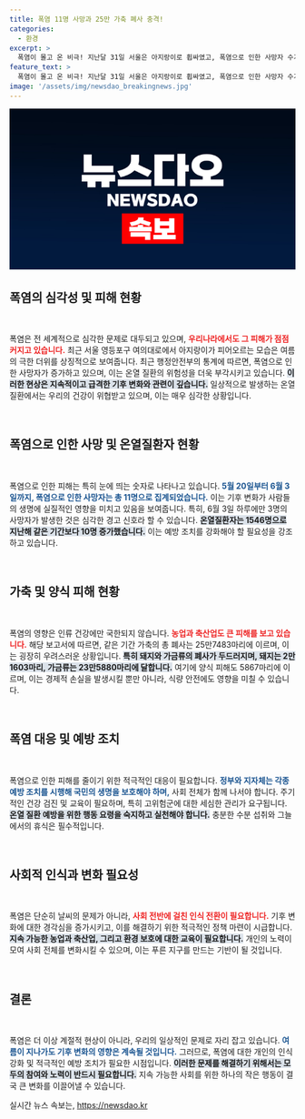 ```yaml
---
title: 폭염 11명 사망과 25만 가축 폐사 충격!
categories:
  - 환경
excerpt: >
  폭염이 몰고 온 비극! 지난달 31일 서울은 아지랑이로 휩싸였고, 폭염으로 인한 사망자 수가 11명으로 증가했습니다. 온열질환자도 급증하고, 가축과 양식 피해가 속출하는 현 상황. 여름의 참혹한 현실을 확인해보세요!
feature_text: >
  폭염이 몰고 온 비극! 지난달 31일 서울은 아지랑이로 휩싸였고, 폭염으로 인한 사망자 수가 11명으로 증가했습니다. 온열질환자도 급증하고, 가축과 양식 피해가 속출하는 현 상황. 여름의 참혹한 현실을 확인해보세요!
image: '/assets/img/newsdao_breakingnews.jpg'
---
```


<p><img src="/assets/img/newsdao_breakingnews.jpg" alt="firstkoreanews 속보" /></p>

<h2 data-ke-size="size26">폭염의 심각성 및 피해 현황</h2>

<p data-ke-size="size16">&nbsp;</p>

<p>폭염은 전 세계적으로 심각한 문제로 대두되고 있으며, <b><span style="color: #ee2323;">우리나라에서도 그 피해가 점점 커지고 있습니다.</span></b> 최근 서울 영등포구 여의대로에서 아지랑이가 피어오르는 모습은 여름의 극한 더위를 상징적으로 보여줍니다. 최근 행정안전부의 통계에 따르면, 폭염으로 인한 사망자가 증가하고 있으며, 이는 온열 질환의 위험성을 더욱 부각시키고 있습니다. <b><span style="background-color: #21538527;">이러한 현상은 지속적이고 급격한 기후 변화와 관련이 깊습니다.</span></b> 일상적으로 발생하는 온열 질환에서는 우리의 건강이 위협받고 있으며, 이는 매우 심각한 상황입니다. </p>

<p data-ke-size="size16">&nbsp;</p>

<h2 data-ke-size="size26">폭염으로 인한 사망 및 온열질환자 현황</h2>

<p data-ke-size="size16">&nbsp;</p>

<p>폭염으로 인한 피해는 특히 눈에 띄는 숫자로 나타나고 있습니다. <b><span style="color: #1a5490;">5월 20일부터 6월 3일까지, 폭염으로 인한 사망자는 총 11명으로 집계되었습니다.</span></b> 이는 기후 변화가 사람들의 생명에 실질적인 영향을 미치고 있음을 보여줍니다. 특히, 6월 3일 하루에만 3명의 사망자가 발생한 것은 심각한 경고 신호라 할 수 있습니다. <b><span style="background-color: #21538527;">온열질환자는 1546명으로 지난해 같은 기간보다 10명 증가했습니다.</span></b> 이는 예방 조치를 강화해야 할 필요성을 강조하고 있습니다.</p>

<p data-ke-size="size16">&nbsp;</p>

<h2 data-ke-size="size26">가축 및 양식 피해 현황</h2>

<p data-ke-size="size16">&nbsp;</p>

<p>폭염의 영향은 인류 건강에만 국한되지 않습니다. <b><span style="color: #ee2323;">농업과 축산업도 큰 피해를 보고 있습니다.</span></b> 해당 보고서에 따르면, 같은 기간 가축의 총 폐사는 25만7483마리에 이르며, 이는 굉장히 우려스러운 상황입니다. <b><span style="background-color: #21538527;">특히 돼지와 가금류의 폐사가 두드러지며, 돼지는 2만1603마리, 가금류는 23만5880마리에 달합니다.</span></b> 여기에 양식 피해도 5867마리에 이르며, 이는 경제적 손실을 발생시킬 뿐만 아니라, 식량 안전에도 영향을 미칠 수 있습니다.</p>

<p data-ke-size="size16">&nbsp;</p>

<h2 data-ke-size="size26">폭염 대응 및 예방 조치</h2>

<p data-ke-size="size16">&nbsp;</p>

<p>폭염으로 인한 피해를 줄이기 위한 적극적인 대응이 필요합니다. <b><span style="color: #1a5490;">정부와 지자체는 각종 예방 조치를 시행해 국민의 생명을 보호해야 하며,</span></b> 사회 전체가 함께 나서야 합니다. 주기적인 건강 검진 및 교육이 필요하며, 특히 고위험군에 대한 세심한 관리가 요구됩니다. <b><span style="background-color: #21538527;">온열 질환 예방을 위한 행동 요령을 숙지하고 실천해야 합니다.</span></b> 충분한 수분 섭취와 그늘에서의 휴식은 필수적입니다.</p>

<p data-ke-size="size16">&nbsp;</p>

<h2 data-ke-size="size26">사회적 인식과 변화 필요성</h2>

<p data-ke-size="size16">&nbsp;</p>

<p>폭염은 단순히 날씨의 문제가 아니라, <b><span style="color: #ee2323;">사회 전반에 걸친 인식 전환이 필요합니다.</span></b> 기후 변화에 대한 경각심을 증가시키고, 이를 해결하기 위한 적극적인 정책 마련이 시급합니다. <b><span style="background-color: #21538527;">지속 가능한 농업과 축산업, 그리고 환경 보호에 대한 교육이 필요합니다.</span></b> 개인의 노력이 모여 사회 전체를 변화시킬 수 있으며, 이는 푸른 지구를 만드는 기반이 될 것입니다.</p>

<p data-ke-size="size16">&nbsp;</p>

<h2 data-ke-size="size26">결론</h2>

<p data-ke-size="size16">&nbsp;</p>

<p>폭염은 더 이상 계절적 현상이 아니라, 우리의 일상적인 문제로 자리 잡고 있습니다. <b><span style="color: #1a5490;">여름이 지나가도 기후 변화의 영향은 계속될 것입니다.</span></b> 그러므로, 폭염에 대한 개인의 인식 강화 및 적극적인 예방 조치가 필요한 시점입니다. <b><span style="background-color: #21538527;">이러한 문제를 해결하기 위해서는 모두의 참여와 노력이 반드시 필요합니다.</span></b> 지속 가능한 사회를 위한 하나의 작은 행동이 결국 큰 변화를 이끌어낼 수 있습니다.</p>
실시간 뉴스 속보는, <a href="https://newsdao.kr" rel="dofollow">https://newsdao.kr</a>


